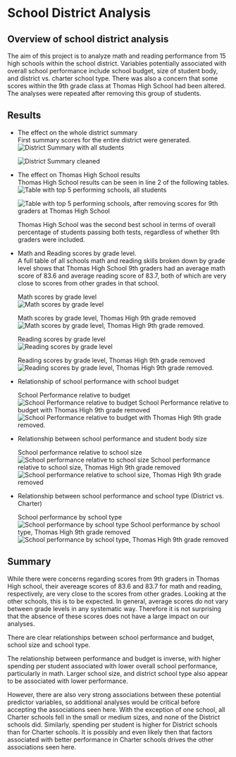 # School District Analysis

## Overview of school district analysis
The aim of this project is to analyze math and reading performance from 15 high schools within the school district. Variables potentially associated with overall school performance include school budget, size of student body, and district vs. charter school type. 
There was also a concern that some scores within the 9th grade class at Thomas High School had been altered. The analyses were repeated after removing this group of students.


## Results 

- The effect on the whole district summary\
    First summary scores for the entire district were generated. 
  ![District Summary with all students](Tables/district_summary_all.png)
  
  ![District Summary cleaned](Tables/district_summary_clean.png)

- The effect on Thomas High School results\
    Thomas High School results can be seen in line 2 of the following tables.
  ![Table with top 5 performing schools, all students](Tables/best_schools_all.png)
  
  ![Table with top 5 performing schools, after removing scores for 9th graders at Thomas High School](Tables/best_schools_clean.png)

    Thomas High School was the second best school in terms of overall percentage of students passing both tests, regardless of whether 9th graders were included.
    
- Math and Reading scores by grade level.\
    A full table of all schools math and reading skills broken down by grade level shows that Thomas High School 9th graders had an average math score of 83.6 and average reading score of 83.7, both of which are very close to scores from other grades in that school.
    
    Math scores by grade level\
    ![Math scores by grade level](Tables/math_scores_grade_all.png)
    
    Math scores by grade level, Thomas High 9th grade removed\
    ![Math scores by grade level, Thomas High 9th grade removed.](Tables/math_scores_grade_clean.png)
    
    Reading scores by grade level\
    ![Reading scores by grade level](Tables/reading_scores_grade_all.png)
    
    Reading scores by grade level, Thomas High 9th grade removed\
    ![Reading scores by grade level, Thomas High 9th grade removed.](Tables/reading_scores_clean.png)

- Relationship of school performance with school budget
    
    School Performance relative to budget\
    ![School Performance relative to budget](Tables/spending_performance_all.png)
    School Performance relative to budget with Thomas High 9th grade removed\
    ![School Performance relative to budget with Thomas High 9th grade removed.](Tables/spending_performance_clean.png)
    

- Relationship between school performance and student body size

    School performance relative to school size\
    ![School performance relative to school size](Tables/size_performance_all.png)
    School performance relative to school size, Thomas High 9th grade removed\
    ![School performance relative to school size, Thomas High 9th grade removed](Tables/size_performance_clean.png)

- Relationship between school performance and school type (District vs. Charter)
    
    School performance by school type\
    ![School performance by school type](Tables/school_type_performance_all.png)
    School performance by school type, Thomas High 9th grade removed\
    ![School performance by school type, Thomas High 9th grade removed](Tables/school_type_performance_clean.png)
    

## Summary
While there were concerns regarding scores from 9th graders in Thomas High school, their avereage scores of 83.6 and 83.7 for math and reading, respectively, are very close to the scores from other grades. Looking at the other schools, this is to be expected. In general, average scores do not vary between grade levels in any systematic way. Therefore it is not surprising that the absence of these scores does not have a large impact on our analyses.

There are clear relationships between school performance and budget, school size and school type.

The relationship between performance and budget is inverse, with higher spending per student associated with lower overall school performance, particularly in math. Larger school size, and district school type also appear to be associated with lower performance.

However, there are also very strong associations between these potential predictor variables, so additional analyses would be critical before accepting the associations seen here. With the exception of one school, all Charter schools fell in the small or medium sizes, and none of the District schools did. Similarly, spending per student is higher for District schools than for Charter schools. It is possibly and even likely then that factors associated with better performance in Charter schools drives the other associations seen here.
